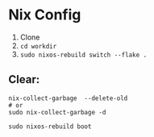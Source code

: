 # Nix Config

1. Clone
2. `cd workdir`
3. `sudo nixos-rebuild switch --flake .`

## Clear:

```shell
nix-collect-garbage  --delete-old
# or
sudo nix-collect-garbage -d
```

```shell
sudo nixos-rebuild boot
```
